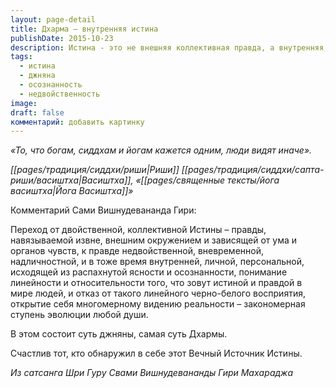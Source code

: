 ```yaml
---
layout: page-detail
title: Дхарма – внутренняя истина
publishDate: 2015-10-23
description: Истина - это не внешняя коллективная правда, а внутренняя, недвойственная и личная ясность. Путь джняны - переход от дуального восприятия к многомерному видению, где истина становится личным опытом осознанности, а не набором правил. Это суть Дхармы и духовной зрелости.
tags:
  - истина
  - джняна
  - осознанность
  - недвойственность
image: 
draft: false
комментарий: добавить картинку
---
```


_«То, что богам, сиддхам и йогам кажется одним, люди видят иначе»._

_[[pages/традиция/сиддхи/риши|Риши]] [[pages/традиция/сиддхи/сапта-риши/васиштха|Васиштха]], «[[pages/священные тексты/йога васиштха|Йога Васиштха]]»_

Комментарий Сами Вишнудевананда Гири:

Переход от двойственной, коллективной Истины – правды, навязываемой извне, внешним окружением и зависящей от ума и органов чувств, к правде недвойственной, вневременной, надличностной, и в тоже время внутренней, личной, персональной, исходящей из распахнутой ясности и осознанности, понимание линейности и относительности того, что зовут истиной и правдой в мире людей, и отказ от такого линейного черно-белого восприятия, открытие себя многомерному видению реальности – закономерная ступень эволюции любой души.

В этом состоит суть джняны, самая суть Дхармы.

Счастлив тот, кто обнаружил в себе этот Вечный Источник Истины.

*Из сатсанга Шри Гуру Свами Вишнудевананды Гири Махараджа*

